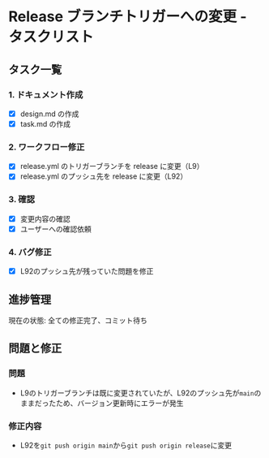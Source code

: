 # Release ブランチトリガーへの変更 - タスクリスト

## タスク一覧

### 1. ドキュメント作成
- [x] design.md の作成
- [x] task.md の作成

### 2. ワークフロー修正
- [x] release.yml のトリガーブランチを release に変更（L9）
- [x] release.yml のプッシュ先を release に変更（L92）

### 3. 確認
- [x] 変更内容の確認
- [x] ユーザーへの確認依頼

### 4. バグ修正
- [x] L92のプッシュ先が残っていた問題を修正

## 進捗管理

現在の状態: 全ての修正完了、コミット待ち

## 問題と修正

### 問題
- L9のトリガーブランチは既に変更されていたが、L92のプッシュ先が`main`のままだったため、バージョン更新時にエラーが発生

### 修正内容
- L92を`git push origin main`から`git push origin release`に変更
